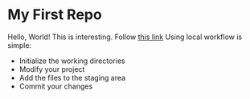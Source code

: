 # My First Repo
Hello, World!
This is interesting.
Follow [this link](./)
Using local workflow is simple:
* Initialize the working directories
* Modify your project
* Add the files to the staging area
* Commit your changes
